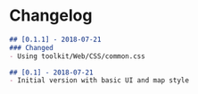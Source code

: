# Changelog
```markdown
## [0.1.1] - 2018-07-21
### Changed
- Using toolkit/Web/CSS/common.css
```

```markdown
## [0.1] - 2018-07-21
- Initial version with basic UI and map style
```
